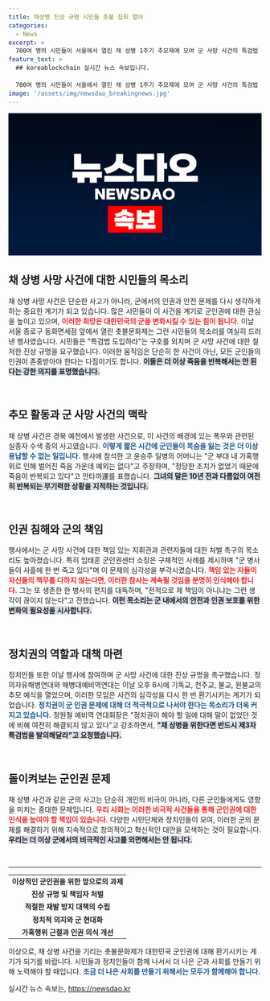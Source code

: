 ```yaml
---
title: 채상병 진상 규명 시민들 촛불 집회 열어
categories:
  - News
excerpt: >
  700여 명의 시민들이 서울에서 열린 채 상병 1주기 추모제에 모여 군 사망 사건의 특검법 도입과 진상 규명을 촉구했습니다. 유가족과 시민단체는 반복되는 죽음을 막기 위한 책임자 처벌을 강력히 요구하고 있습니다.
feature_text: >
  ## koreablockchain 실시간 뉴스 속보입니다.

  700여 명의 시민들이 서울에서 열린 채 상병 1주기 추모제에 모여 군 사망 사건의 특검법 도입과 진상 규명을 촉구했습니다. 유가족과 시민단체는 반복되는 죽음을 막기 위한 책임자 처벌을 강력히 요구하고 있습니다.
image: '/assets/img/newsdao_breakingnews.jpg'
---
```


<p><img src="/assets/img/newsdao_breakingnews.jpg" alt="koreablockchain 속보" /></p>

<h2 data-ke-size="size26">채 상병 사망 사건에 대한 시민들의 목소리</h2>

<p data-ke-size="size16">채 상병 사망 사건은 단순한 사고가 아니라, 군에서의 인권과 안전 문제를 다시 생각하게 하는 중요한 계기가 되고 있습니다. 많은 시민들이 이 사건을 계기로 군인권에 대한 관심을 높이고 있으며, <b><span style="color: #ee2323;">이러한 희망은 대한민국의 군을 변화시킬 수 있는 힘이 됩니다.</span></b> 이날 서울 종로구 동화면세점 앞에서 열린 촛불문화제는 그런 시민들의 목소리를 여실히 드러낸 행사였습니다. 시민들은 "특검법 도입하라"는 구호를 외치며 군 사망 사건에 대한 철저한 진상 규명을 요구했습니다. 이러한 움직임은 단순히 한 사건이 아닌, 모든 군인들의 인권이 존중받아야 한다는 다짐이기도 합니다. <b><span style="background-color: #21538527;">이들은 더 이상 죽음을 반복해서는 안 된다는 강한 의지를 표명했습니다.</span></b> </p>

<p data-ke-size="size16">&nbsp;</p>

<h2 data-ke-size="size26">추모 활동과 군 사망 사건의 맥락</h2>

<p data-ke-size="size16">채 상병 사건은 경북 예천에서 발생한 사건으로, 이 사건의 배경에 있는 폭우와 관련된 실종자 수색 중의 사고였습니다. <b><span style="color: #1a5490;">이렇게 짧은 시간에 군인들이 목숨을 잃는 것은 더 이상 용납할 수 없는 일입니다.</span></b> 행사에 참석한 고 윤승주 일병의 어머니는 "군 부대 내 가혹행위로 인해 벌어진 죽음 가운데 예외는 없다"고 주장하며, "정당한 조치가 없었기 때문에 죽음이 반복되고 있다"고 안타까運를 표했습니다. <b><span style="background-color: #21538527;">그녀의 말은 10년 전과 다름없이 여전히 반복되는 무기력한 상황을 지적하는 것입니다.</span></b> </p>

<p data-ke-size="size16">&nbsp;</p>

<h2 data-ke-size="size26">인권 침해와 군의 책임</h2>

<p data-ke-size="size16">행사에서는 군 사망 사건에 대한 책임 있는 지휘관과 관련자들에 대한 처벌 촉구의 목소리도 높아졌습니다. 특히 임태훈 군인권센터 소장은 구체적인 사례를 제시하며 "군 병사들이 사흘에 한 번 죽고 있다"며 이 문제의 심각성을 부각시켰습니다. <b><span style="color: #ee2323;">책임 있는 자들이 자신들의 책무를 다하지 않는다면, 이러한 참사는 계속될 것임을 분명히 인식해야 합니다.</span></b> 그는 또 생존한 한 병사의 편지를 대독하며, "전적으로 제 책임이 아니냐는 그런 생각이 끊이지 않는다"고 전했습니다. <b><span style="background-color: #21538527;">이런 목소리는 군 내에서의 안전과 인권 보호를 위한 변화의 필요성을 시사합니다.</span></b> </p>

<p data-ke-size="size16">&nbsp;</p>

<h2 data-ke-size="size26">정치권의 역할과 대책 마련</h2>

<p data-ke-size="size16">정치인들 또한 이날 행사에 참여하며 군 사망 사건에 대한 진상 규명을 촉구했습니다. 정의자유해병연대와 해병대예비역연대는 이날 오후 6시에 기독교, 천주교, 불교, 원불교의 추모 예식을 열었으며, 이러한 모임은 사건의 심각성을 다시 한 번 환기시키는 계기가 되었습니다. <b><span style="color: #1a5490;">정치권이 군 인권 문제에 대해 더 적극적으로 나서야 한다는 목소리가 더욱 커지고 있습니다.</span></b> 정원철 예비역 연대회장은 "정치권이 해야 할 일에 대해 말이 없었던 것에 비해 여전히 해결되지 않고 있다"고 강조하면서, <b><span style="background-color: #21538527;">"채 상병을 위한다면 반드시 제3자 특검법을 발의해달라"고 요청했습니다.</span></b> </p>

<p data-ke-size="size16">&nbsp;</p>

<h2 data-ke-size="size26">돌이켜보는 군인권 문제</h2>

<p data-ke-size="size16">채 상병 사건과 같은 군의 사고는 단순히 개인의 비극이 아니라, 다른 군인들에게도 영향을 미치는 중대한 문제입니다. <b><span style="color: #ee2323;">우리 사회는 이러한 비극적 사건들을 통해 군인권에 대한 인식을 높여야 할 책임이 있습니다.</span></b> 다양한 시민단체와 정치인들이 모여, 이러한 군의 문제를 해결하기 위해 지속적으로 창의적이고 혁신적인 대안을 모색하는 것이 필요합니다. <b><span style="background-color: #21538527;">우리는 더 이상 군에서의 비극적인 사고를 외면해서는 안 됩니다.</span></b> </p>

<p data-ke-size="size16">&nbsp;</p>

<hr>

<table style="width: 100%; border-collapse: collapse;">
<tr>
    <td style="text-align: center; height: 17px;"><b>이상적인 군인권을 위한 앞으로의 과제</b></td>
</tr>
<tr>
    <td style="text-align: center; height: 17px;"><b>진상 규명 및 책임자 처벌</b></td>
</tr>
<tr>
    <td style="text-align: center; height: 17px;"><b>적절한 재발 방지 대책의 수립</b></td>
</tr>
<tr>
    <td style="text-align: center; height: 17px;"><b>정치적 의지와 군 현대화</b></td>
</tr>
<tr>
    <td style="text-align: center; height: 17px;"><b>가혹행위 근절과 인권 의식 개선</b></td>
</tr>
</table>

<p data-ke-size="size16">이상으로, 채 상병 사건을 기리는 촛불문화제가 대한민국 군인권에 대해 환기시키는 계기가 되기를 바랍니다. 시민들과 정치인들이 함께 나서서 더 나은 군과 사회를 만들기 위해 노력해야 할 때입니다. <b><span style="color: #1a5490;">조금 더 나은 사회를 만들기 위해서는 모두가 함께해야 합니다.</span></b></p>
실시간 뉴스 속보는, <a href="https://newsdao.kr" rel="dofollow">https://newsdao.kr</a>


